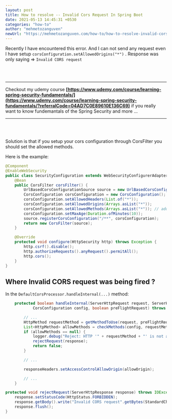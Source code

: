 ```yaml
---
layout: post
title: How to resolve -- Invalid Cors Request In Spring Boot
date: 2021-05-13 14:45:31 +0530
categories: "how-to"
author: "mehmetozanguven"
newUrl: "https://mehmetozanguven.com/how-to/how-to-resolve-invalid-cors-request/"
---
```


Recently I have encountered this error. And I can not send any request even I have setup `corsConfiguration.setAllowedOrigins("*")` . Response was only saying => `Invalid CORS request`

<br />
<br />

---

Checkout my udemy course **[https://www.udemy.com/course/learning-spring-security-fundamentals/](https://www.udemy.com/course/learning-spring-security-fundamentals/?referralCode=04AD7C0E89610E136C69)** if you really want to know fundemantals of the Spring Security and more ...

---

<br />
<br />

Solution is that if you setup your cors configuration through CorsFilter you should set the allowed methods.

Here is the example:

```java
@Component
@EnableWebSecurity
public class SecurityConfiguration extends WebSecurityConfigurerAdapter {
    @Bean
    public CorsFilter corsFilter() {
        UrlBasedCorsConfigurationSource source = new UrlBasedCorsConfigurationSource();
        CorsConfiguration corsConfiguration = new CorsConfiguration();
        corsConfiguration.setAllowedHeaders(List.of("*"));
        corsConfiguration.setAllowedOrigins(Arrays.asList("*"));
        corsConfiguration.setAllowedMethods(Arrays.asList("*")); // add this line with appropriate methods for your case
        corsConfiguration.setMaxAge(Duration.ofMinutes(10));
        source.registerCorsConfiguration("/**", corsConfiguration);
        return new CorsFilter(source);
    }

    @Override
    protected void configure(HttpSecurity http) throws Exception {
        http.csrf().disable();
        http.authorizeRequests().anyRequest().permitAll();
        http.cors();
    }
}
```

## Where Invalid CORS request was being fired ?

In the `DefaultCorsProcessor.handleInternal(...)` method:

```java
	protected boolean handleInternal(ServerHttpRequest request, ServerHttpResponse response,
			CorsConfiguration config, boolean preFlightRequest) throws IOException {

		// ...
		HttpMethod requestMethod = getMethodToUse(request, preFlightRequest);
		List<HttpMethod> allowMethods = checkMethods(config, requestMethod);
		if (allowMethods == null) {
			logger.debug("Reject: HTTP '" + requestMethod + "' is not allowed");
			rejectRequest(response);
			return false;
		}

        // ...

		responseHeaders.setAccessControlAllowOrigin(allowOrigin);

		// ...
	}

protected void rejectRequest(ServerHttpResponse response) throws IOException {
	response.setStatusCode(HttpStatus.FORBIDDEN);
	response.getBody().write("Invalid CORS request".getBytes(StandardCharsets.UTF_8));
	response.flush();
}
```

